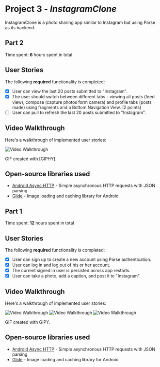 # Project 3 - *InstagramClone*

InstagramClone is a photo sharing app similar to Instagram but using Parse as its backend.

## Part 2

Time spent: **6** hours spent in total

## User Stories

The following **required** functionality is completed:

- [x] User can view the last 20 posts submitted to "Instagram".
- [x] The user should switch between different tabs - viewing all posts (feed view), compose (capture photos form camera) and profile tabs (posts made) using fragments and a Bottom Navigation View. (2 points)
- [ ] User can pull to refresh the last 20 posts submitted to "Instagram".

## Video Walkthrough

Here's a walkthrough of implemented user stories:

<img src='https://github.com/esti28/InstagramClone2/blob/master/Instagram%20demo4.gif' title='Video Walkthrough' width='' alt='Video Walkthrough' />

GIF created with [GIPHY].

## Open-source libraries used

- [Android Async HTTP](https://github.com/codepath/CPAsyncHttpClient) - Simple asynchronous HTTP requests with JSON parsing
- [Glide](https://github.com/bumptech/glide) - Image loading and caching library for Android

## Part 1

Time spent: **12** hours spent in total

## User Stories

The following **required** functionality is completed:

- [x] User can sign up to create a new account using Parse authentication.
- [x] User can log in and log out of his or her account.
- [x] The current signed in user is persisted across app restarts.
- [x] User can take a photo, add a caption, and post it to "Instagram".

## Video Walkthrough

Here's a walkthrough of implemented user stories:

<img src='https://github.com/esti28/InstagramClone2/blob/master/Instagram%20Demo1.gif' title='Video Walkthrough' width='' alt='Video Walkthrough' />
<img src='https://github.com/esti28/InstagramClone2/blob/master/Instagram%20demo2.gif' title='Video Walkthrough' width='' alt='Video Walkthrough' />
<img src='https://github.com/esti28/InstagramClone2/blob/master/Instagram%20demo3.gif' title='Video Walkthrough' width='' alt='Video Walkthrough' />


GIF created with GIPY.

## Open-source libraries used

- [Android Async HTTP](https://github.com/codepath/CPAsyncHttpClient) - Simple asynchronous HTTP requests with JSON parsing
- [Glide](https://github.com/bumptech/glide) - Image loading and caching library for Android
